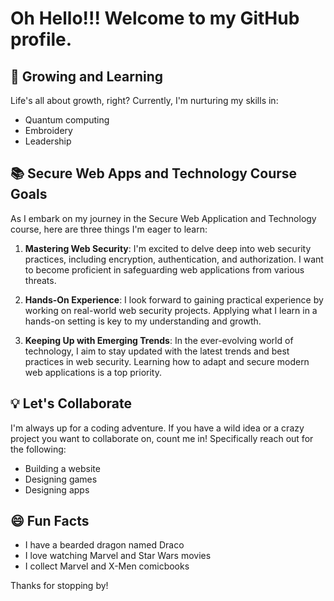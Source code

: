 # Oh Hello!!! Welcome to my GitHub profile.

## 🌱 Growing and Learning
Life's all about growth, right? Currently, I'm nurturing my skills in:
- Quantum computing
- Embroidery 
- Leadership

## 📚 Secure Web Apps and Technology Course Goals
As I embark on my journey in the Secure Web Application and Technology course, here are three things I'm eager to learn:

1. **Mastering Web Security**: I'm excited to delve deep into web security practices, including encryption, authentication, and authorization. I want to become proficient in safeguarding web applications from various threats.

2. **Hands-On Experience**: I look forward to gaining practical experience by working on real-world web security projects. Applying what I learn in a hands-on setting is key to my understanding and growth.

3. **Keeping Up with Emerging Trends**: In the ever-evolving world of technology, I aim to stay updated with the latest trends and best practices in web security. Learning how to adapt and secure modern web applications is a top priority.


## 💡 Let's Collaborate
I'm always up for a coding adventure. If you have a wild idea or a crazy project you want to collaborate on, count me in! Specifically reach out for the following:
- Building a website
- Designing games
- Designing apps

## 😄 Fun Facts
- I have a bearded dragon named Draco
- I love watching Marvel and Star Wars movies
- I collect Marvel and X-Men comicbooks

Thanks for stopping by!
